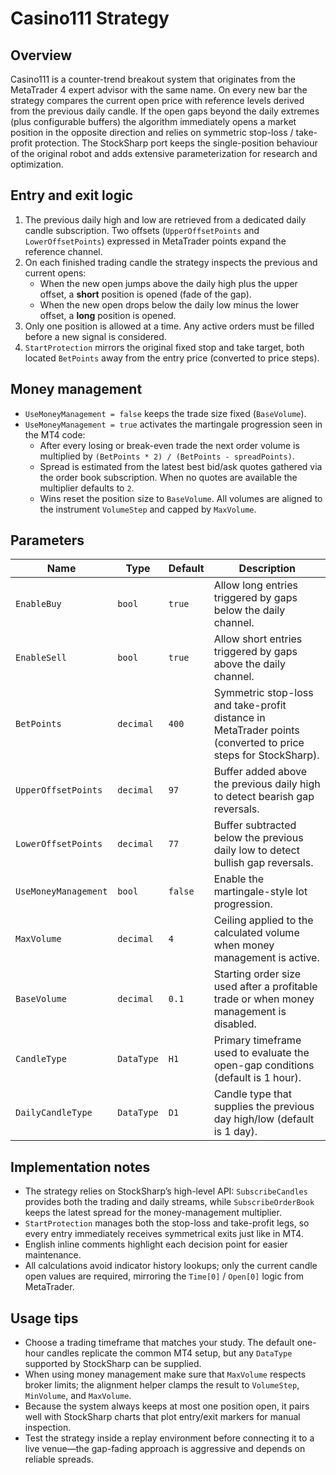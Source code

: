 # Casino111 Strategy

## Overview
Casino111 is a counter-trend breakout system that originates from the MetaTrader 4 expert advisor with the same name. On every new bar the strategy compares the current open price with reference levels derived from the previous daily candle. If the open gaps beyond the daily extremes (plus configurable buffers) the algorithm immediately opens a market position in the opposite direction and relies on symmetric stop-loss / take-profit protection. The StockSharp port keeps the single-position behaviour of the original robot and adds extensive parameterization for research and optimization.

## Entry and exit logic
1. The previous daily high and low are retrieved from a dedicated daily candle subscription. Two offsets (`UpperOffsetPoints` and `LowerOffsetPoints`) expressed in MetaTrader points expand the reference channel.
2. On each finished trading candle the strategy inspects the previous and current opens:
   - When the new open jumps above the daily high plus the upper offset, a **short** position is opened (fade of the gap).
   - When the new open drops below the daily low minus the lower offset, a **long** position is opened.
3. Only one position is allowed at a time. Any active orders must be filled before a new signal is considered.
4. `StartProtection` mirrors the original fixed stop and take target, both located `BetPoints` away from the entry price (converted to price steps).

## Money management
- `UseMoneyManagement = false` keeps the trade size fixed (`BaseVolume`).
- `UseMoneyManagement = true` activates the martingale progression seen in the MT4 code:
  - After every losing or break-even trade the next order volume is multiplied by `(BetPoints * 2) / (BetPoints - spreadPoints)`.
  - Spread is estimated from the latest best bid/ask quotes gathered via the order book subscription. When no quotes are available the multiplier defaults to `2`.
  - Wins reset the position size to `BaseVolume`. All volumes are aligned to the instrument `VolumeStep` and capped by `MaxVolume`.

## Parameters
| Name | Type | Default | Description |
| --- | --- | --- | --- |
| `EnableBuy` | `bool` | `true` | Allow long entries triggered by gaps below the daily channel. |
| `EnableSell` | `bool` | `true` | Allow short entries triggered by gaps above the daily channel. |
| `BetPoints` | `decimal` | `400` | Symmetric stop-loss and take-profit distance in MetaTrader points (converted to price steps for StockSharp). |
| `UpperOffsetPoints` | `decimal` | `97` | Buffer added above the previous daily high to detect bearish gap reversals. |
| `LowerOffsetPoints` | `decimal` | `77` | Buffer subtracted below the previous daily low to detect bullish gap reversals. |
| `UseMoneyManagement` | `bool` | `false` | Enable the martingale-style lot progression. |
| `MaxVolume` | `decimal` | `4` | Ceiling applied to the calculated volume when money management is active. |
| `BaseVolume` | `decimal` | `0.1` | Starting order size used after a profitable trade or when money management is disabled. |
| `CandleType` | `DataType` | `H1` | Primary timeframe used to evaluate the open-gap conditions (default is 1 hour). |
| `DailyCandleType` | `DataType` | `D1` | Candle type that supplies the previous day high/low (default is 1 day). |

## Implementation notes
- The strategy relies on StockSharp’s high-level API: `SubscribeCandles` provides both the trading and daily streams, while `SubscribeOrderBook` keeps the latest spread for the money-management multiplier.
- `StartProtection` manages both the stop-loss and take-profit legs, so every entry immediately receives symmetrical exits just like in MT4.
- English inline comments highlight each decision point for easier maintenance.
- All calculations avoid indicator history lookups; only the current candle open values are required, mirroring the `Time[0]` / `Open[0]` logic from MetaTrader.

## Usage tips
- Choose a trading timeframe that matches your study. The default one-hour candles replicate the common MT4 setup, but any `DataType` supported by StockSharp can be supplied.
- When using money management make sure that `MaxVolume` respects broker limits; the alignment helper clamps the result to `VolumeStep`, `MinVolume`, and `MaxVolume`.
- Because the system always keeps at most one position open, it pairs well with StockSharp charts that plot entry/exit markers for manual inspection.
- Test the strategy inside a replay environment before connecting it to a live venue—the gap-fading approach is aggressive and depends on reliable spreads.
